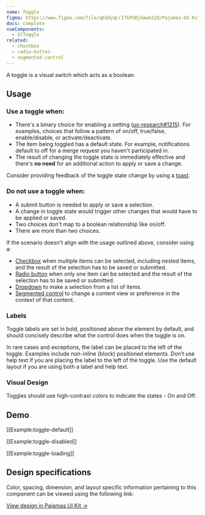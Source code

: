 ```yaml
---
name: Toggle
figma: https://www.figma.com/file/qEddyqCrI7kPSBjGmwkZzQ/Pajamas-UI-Kit?node-id=425%3A140
docs: complete
vueComponents:
  - GlToggle
related:
  - checkbox
  - radio-button
  - segmented-control
---
```


A toggle is a visual switch which acts as a boolean.

## Usage

### Use a toggle when:

- There's a binary choice for enabling a setting ([ux-research#1215](https://gitlab.com/gitlab-org/ux-research/-/issues/1215#note_492752885)). For examples, choices that follow a pattern of on/off, true/false, enable/disable, or activate/deactivate.
- The item being toggled has a default state. For example, notifications default to off for a merge request you haven't participated in. 
- The result of changing the toggle state is immediately effective and there's **no need** for an additional action to apply or save a change.

Consider providing feedback of the toggle state change by using a [toast](/components/toast).

### Do not use a toggle when:

- A submit button is needed to apply or save a selection.
- A change in toggle state would trigger other changes that would have to be applied or saved.
- Two choices don't map to a boolean relationship like on/off.
- There are more than two choices.

If the scenario doesn't align with the usage outlined above, consider using a:

- [Checkbox](/components/checkbox) when multiple items can be selected, including nested items, and the result of the selection has to be saved or submitted.
- [Radio button](/components/radio-button) when only one item can be selected and the result of the selection has to be saved or submitted.
- [Dropdown](/components/dropdown) to make a selection from a list of items.
- [Segmented control](/components/segmented-control) to change a content view or preference in the context of that content.

### Labels

Toggle labels are set in bold, positioned above the element by default, and should concisely describe what the control does when the toggle is on.

In rare cases and exceptions, the label can be placed to the left of the toggle. Examples include non-inline (block) positioned elements. Don’t use help text if you are placing the label to the left of the toggle. Use the default layout if you are using both a label and help text. 

### Visual Design

Toggles should use high-contrast colors to indicate the states - On and Off.

## Demo

[[Example:toggle-default]]

[[Example:toggle-disabled]]

[[Example:toggle-loading]]

## Design specifications

Color, spacing, dimension, and layout specific information pertaining to this component can be viewed using the following link:

[View design in Pajamas UI Kit →](https://www.figma.com/file/qEddyqCrI7kPSBjGmwkZzQ/Pajamas-UI-Kit?node-id=425%3A282)

